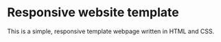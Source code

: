 # Responsive website template
This is a simple, responsive template webpage written in HTML and CSS.
